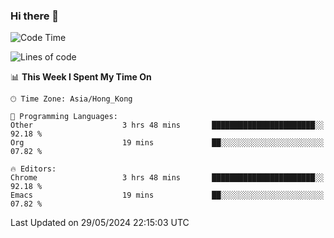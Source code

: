 ### Hi there 👋

<!--
**nicehiro/nicehiro** is a ✨ _special_ ✨ repository because its `README.md` (this file) appears on your GitHub profile.

Here are some ideas to get you started:

- 🔭 I’m currently working on ...
- 🌱 I’m currently learning ...
- 👯 I’m looking to collaborate on ...
- 🤔 I’m looking for help with ...
- 💬 Ask me about ...
- 📫 How to reach me: ...
- 😄 Pronouns: ...
- ⚡ Fun fact: ...
-->

<!--START_SECTION:waka-->
![Code Time](http://img.shields.io/badge/Code%20Time-330%20hrs%2025%20mins-blue)

![Lines of code](https://img.shields.io/badge/From%20Hello%20World%20I%27ve%20Written-2.7%20million%20lines%20of%20code-blue)

📊 **This Week I Spent My Time On** 

```text
🕑︎ Time Zone: Asia/Hong_Kong

💬 Programming Languages: 
Other                    3 hrs 48 mins       ███████████████████████░░   92.18 % 
Org                      19 mins             ██░░░░░░░░░░░░░░░░░░░░░░░   07.82 % 

🔥 Editors: 
Chrome                   3 hrs 48 mins       ███████████████████████░░   92.18 % 
Emacs                    19 mins             ██░░░░░░░░░░░░░░░░░░░░░░░   07.82 % 
```


 Last Updated on 29/05/2024 22:15:03 UTC
<!--END_SECTION:waka-->
